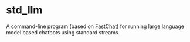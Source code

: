 # std_llm
A command-line program (based on [FastChat](https://github.com/lm-sys/FastChat)) for running large language model based chatbots using standard streams.

